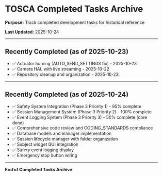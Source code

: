 # TOSCA Completed Tasks Archive

**Purpose:** Track completed development tasks for historical reference

**Last Updated:** 2025-10-24

---

## Recently Completed (as of 2025-10-23)

- ✅ Actuator homing (AUTO_SEND_SETTINGS fix) - 2025-10-23
- ✅ Camera HAL with live streaming - 2025-10-22
- ✅ Repository cleanup and organization - 2025-10-23

---

## Recently Completed (as of 2025-10-24)

- ✅ Safety System Integration (Phase 3 Priority 1) - 95% complete
- ✅ Session Management System (Phase 3 Priority 2) - 100% complete
- ✅ Event Logging System (Phase 3 Priority 3) - 50% complete (core done)
- ✅ Comprehensive code review and CODING_STANDARDS compliance
- ✅ Database models and manager implementation
- ✅ Session lifecycle manager with folder organization
- ✅ Subject widget GUI integration
- ✅ Safety event logging display
- ✅ Emergency stop button wiring

---

**End of Completed Tasks Archive**
